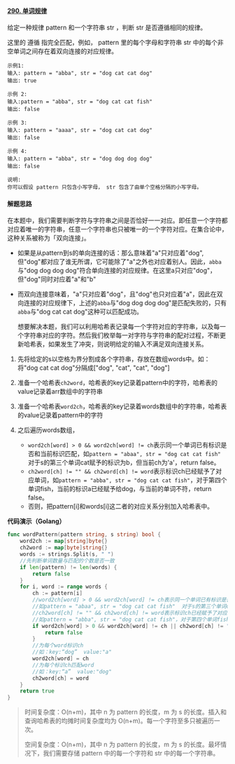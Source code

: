 #### [290. 单词规律](https://leetcode-cn.com/problems/word-pattern/)

给定一种规律 pattern 和一个字符串 str ，判断 str 是否遵循相同的规律。

这里的 遵循 指完全匹配，例如， pattern 里的每个字母和字符串 str 中的每个非空单词之间存在着双向连接的对应规律。

```
示例1:
输入: pattern = "abba", str = "dog cat cat dog"
输出: true

示例 2:
输入:pattern = "abba", str = "dog cat cat fish"
输出: false

示例 3:
输入: pattern = "aaaa", str = "dog cat cat dog"
输出: false

示例 4:
输入: pattern = "abba", str = "dog dog dog dog"
输出: false

说明:
你可以假设 pattern 只包含小写字母， str 包含了由单个空格分隔的小写字母。
```

####     解题思路

  在本题中，我们需要判断字符与字符串之间是否恰好一一对应。即任意一个字符都对应着唯一的字符串，任意一个字符串也只被唯一的一个字符对应。在集合论中，这种关系被称为「双向连接」。

- 如果是从pattern到s的单向连接的话：那么意味着"a"只对应着"dog",但"dog"都对应了谁无所谓，它可能除了"a"之外也对应着别人。因此，`abba`与"dog dog dog dog"符合单向连接的对应规律。在这里a只对应"dog"，但"dog"同时对应着"a"和"b"

- 而双向连接意味着，"a"只对应着"dog"，且"dog"也只对应着"a"，因此在双向连接的对应规律下，上述的`abba`与"dog dog dog dog"是匹配失败的，只有`abba`与"dog cat cat dog"这种可以匹配成功。

  想要解决本题，我们可以利用哈希表记录每一个字符对应的字符串，以及每一个字符串对应的字符。然后我们枚举每一对字符与字符串的配对过程，不断更新哈希表，如果发生了冲突，则说明给定的输入不满足双向连接关系。

1. 先将给定的s以空格为界分割成各个字符串，存放在数组words中。如：将"dog cat cat dog"分隔成["dog", "cat", "cat", "dog"]

2. 准备一个哈希表`ch2word`，哈希表的key记录着pattern中的字符，哈希表的value记录着arr数组中的字符串
3. 准备一个哈希表`word2ch`，哈希表的key记录着words数组中的字符串，哈希表的value记录着pattern中的字符

4. 之后遍历words数组，
   - `word2ch[word] > 0 && word2ch[word] != ch`表示同一个单词已有标识是否和当前标识匹配，如`pattern = "abaa", str = "dog cat cat fish" `对于s的第三个单词cat赋予的标识为b，但当前ch为'a'，return false。
   - `ch2word[ch] != "" && ch2word[ch] != word`表示标识ch已经赋予了对应单词，如`pattern = "abba", str = "dog cat cat fish"`，对于第四个单词fish，当前的标识a已经赋予给dog，与当前的单词不符，return false。
   - 否则，把pattern[i]和words[i]这二者的对应关系分别加入哈希表中。
     

**代码演示（Golang）**

```go
func wordPattern(pattern string, s string) bool {
	word2ch := map[string]byte{}
	ch2word := map[byte]string{}
	words := strings.Split(s, " ")
	//先判断单词数量与匹配的个数是否一致
	if len(pattern) != len(words) {
		return false
	}
	for i, word := range words {
		ch := pattern[i]
		//word2ch[word] > 0 && word2ch[word] != ch表示同一个单词已有标识是否和当前标识匹配
		//如pattern = "abaa", str = "dog cat cat fish"  对于s的第三个单词cat赋予的标识为b，但当前ch为'a'，return false
		//ch2word[ch] != "" && ch2word[ch] != word表示标识ch已经赋予了对应单词
		//如pattern = "abba", str = "dog cat cat fish"，对于第四个单词fish，当前的标识a已经赋予给dog，与当前的单词不符，return false
		if word2ch[word] > 0 && word2ch[word] != ch || ch2word[ch] != "" && ch2word[ch] != word {
			return false
		}
		//为每个word标识ch
		//如：key:“dog”  value:"a"
		word2ch[word] = ch
		//为每个标识ch匹配word
		//如：key:“a”  value:"dog"
		ch2word[ch] = word
	}
	return true
}
```

> 时间复杂度：O(n+m)，其中 n 为 pattern 的长度，m 为 s 的长度。插入和查询哈希表的均摊时间复杂度均为 O(n+m)。每一个字符至多只被遍历一次。
>
> 空间复杂度：O(n+m)，其中 n 为 pattern 的长度，m 为 s 的长度。最坏情况下，我们需要存储 pattern 中的每一个字符和 str 中的每一个字符串。
>